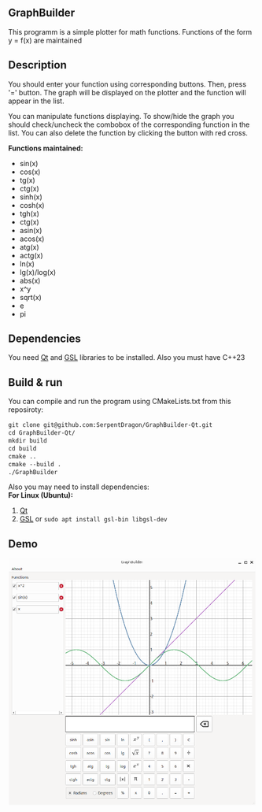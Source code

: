 ## GraphBuilder

This programm is a simple plotter for math functions. Functions of the form 
y = f(x) are maintained  

## Description
You should enter your function using corresponding buttons. Then, press '=' button. 
The graph will be displayed on the plotter and the function will appear in the list.

You can manipulate functions displaying. To show/hide the graph you should 
check/uncheck the combobox of the corresponding function in the list. You can also 
delete the function by clicking the button with red cross.  

<b>Functions maintained:</b>
- sin(x)
- cos(x)
- tg(x)
- ctg(x)
- sinh(x)
- cosh(x)
- tgh(x)
- ctg(x)
- asin(x)
- acos(x)
- atg(x)
- actg(x)
- ln(x)
- lg(x)/log(x)
- abs(x)
- x^y
- sqrt(x)
- e
- pi

## Dependencies

You need [Qt](https://www.qt.io/) and [GSL](https://www.gnu.org/software/gsl/) libraries to be installed. Also you must have C++23

## Build & run

You can compile and run the program using CMakeLists.txt from this reposiroty:
```
git clone git@github.com:SerpentDragon/GraphBuilder-Qt.git
cd GraphBuilder-Qt/
mkdir build
cd build
cmake ..
cmake --build .
./GraphBuilder
```

Also you may need to install dependencies:  
<b>For Linux (Ubuntu):</b>  
1. [Qt](https://www.qt.io/)
2. [GSL](https://www.gnu.org/software/gsl/) or `sudo apt install gsl-bin libgsl-dev`

## Demo
![Alt text](https://github.com/SerpentDragon/GraphBuilder-Qt/blob/master/Demo/demo.png)
